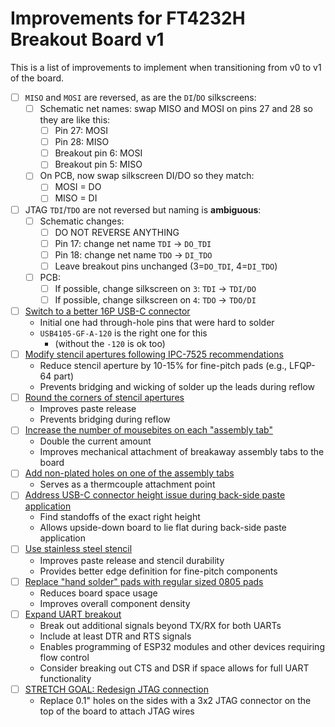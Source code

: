 # Improvements for FT4232H Breakout Board v1

This is a list of improvements to implement when transitioning from v0 to v1 of the board.

- [ ] `MISO` and `MOSI` are reversed, as are the `DI`/`DO` silkscreens:
  - [ ] Schematic net names: swap MISO and MOSI on pins 27 and 28 so they are like this:
    - [ ] Pin 27:  MOSI
    - [ ] Pin 28:  MISO
    - [ ] Breakout pin 6:  MOSI
    - [ ] Breakout pin 5:  MISO
  - [ ] On PCB, now swap silkscreen DI/DO so they match:
    - [ ] MOSI = DO
    - [ ] MISO = DI
- [ ] JTAG `TDI`/`TDO` are not reversed but naming is **ambiguous**:
  - [ ] Schematic changes:
    - [ ] DO NOT REVERSE ANYTHING
    - [ ] Pin 17: change net name `TDI` -> `DO_TDI`
    - [ ] Pin 18: change net name `TDO` -> `DI_TDO`
    - [ ] Leave breakout pins unchanged (3=`DO_TDI`, 4=`DI_TDO`)
  - [ ] PCB:
    - [ ] If possible, change silkscreen on `3`:  `TDI` -> `TDI/DO`
    - [ ] If possible, change silkscreen on `4`:  `TDO` -> `TDO/DI`
- [ ] [Switch to a better 16P USB-C connector](https://github.com/mikegoelzer/ft4232h-breakout/issues/1)
  - Initial one had through-hole pins that were hard to solder
  - `USB4105-GF-A-120` is the right one for this
    - (without the `-120` is ok too)
- [ ] [Modify stencil apertures following IPC-7525 recommendations](https://github.com/mikegoelzer/ft4232h-breakout/issues/1)
  - Reduce stencil aperture by 10-15% for fine-pitch pads (e.g., LFQP-64 part)
  - Prevents bridging and wicking of solder up the leads during reflow
- [ ] [Round the corners of stencil apertures](https://github.com/mikegoelzer/ft4232h-breakout/issues/1)
  - Improves paste release
  - Prevents bridging during reflow
- [ ] [Increase the number of mousebites on each "assembly tab"](https://github.com/mikegoelzer/ft4232h-breakout/issues/1)
  - Double the current amount
  - Improves mechanical attachment of breakaway assembly tabs to the board
- [ ] [Add non-plated holes on one of the assembly tabs](https://github.com/mikegoelzer/ft4232h-breakout/issues/1)
  - Serves as a thermcouple attachment point
- [ ] [Address USB-C connector height issue during back-side paste application](https://github.com/mikegoelzer/ft4232h-breakout/issues/1)
  - Find standoffs of the exact right height
  - Allows upside-down board to lie flat during back-side paste application
- [ ] [Use stainless steel stencil](https://github.com/mikegoelzer/ft4232h-breakout/issues/1)
  - Improves paste release and stencil durability
  - Provides better edge definition for fine-pitch components
- [ ] [Replace "hand solder" pads with regular sized 0805 pads](https://github.com/mikegoelzer/ft4232h-breakout/issues/1)
  - Reduces board space usage
  - Improves overall component density
- [ ] [Expand UART breakout](https://github.com/mikegoelzer/ft4232h-breakout/issues/1)
  - Break out additional signals beyond TX/RX for both UARTs
  - Include at least DTR and RTS signals
  - Enables programming of ESP32 modules and other devices requiring flow control
  - Consider breaking out CTS and DSR if space allows for full UART functionality
- [ ] [STRETCH GOAL: Redesign JTAG connection](https://github.com/mikegoelzer/ft4232h-breakout/issues/1)
  - Replace 0.1" holes on the sides with a 3x2 JTAG connector on the top of the board to attach JTAG wires